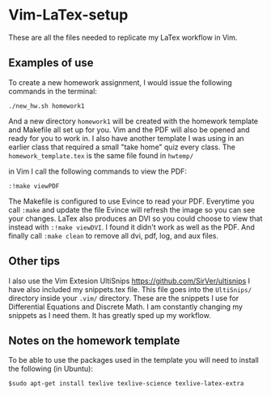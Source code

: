 # Vim-LaTex-setup

These are all the files needed to replicate my LaTex workflow in Vim.

## Examples of use

To create a new homework assignment, I would issue the following commands in the terminal:
```
./new_hw.sh homework1
```
And a new directory `homework1` will be created with the homework template and Makefile all set up for you. Vim and the PDF will also be opened and ready for you to work in. I also have another template I was using in an earlier class that required a small "take home" quiz every class.
The `homework_template.tex` is the same file found in `hwtemp/`

in Vim I call the following commands to view the PDF:
```
:!make viewPDF
```
The Makefile is configured to use Evince to read your PDF. Everytime you call `:make` and update the file Evince will refresh the image so you can see your changes.
LaTex also produces an DVI so you could choose to view that instead with `:!make viewDVI`. I found it didn't work as well as the PDF.
And finally call `:make clean` to remove all dvi, pdf, log, and aux files.
  
## Other tips

I also use the Vim Extesion UltiSnips https://github.com/SirVer/ultisnips
I have also included my snippets.tex file. This file goes into the `UltiSnips/` directory inside your `.vim/` directory. These are the snippets I use for Differential Equations and Discrete Math. I am constantly changing my snippets as I need them. It has greatly sped up my workflow.

## Notes on the homework template

To be able to use the packages used in the template you will need to install the following (in Ubuntu):
```
$sudo apt-get install texlive texlive-science texlive-latex-extra
```
